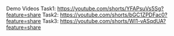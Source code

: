 Demo Videos
Task1: https://youtube.com/shorts/YFAPsuVs5Sg?feature=share
Task2: https://youtube.com/shorts/bGC1ZPDFac0?feature=share
Task3: https://youtube.com/shorts/WI1-vASqdUA?feature=share